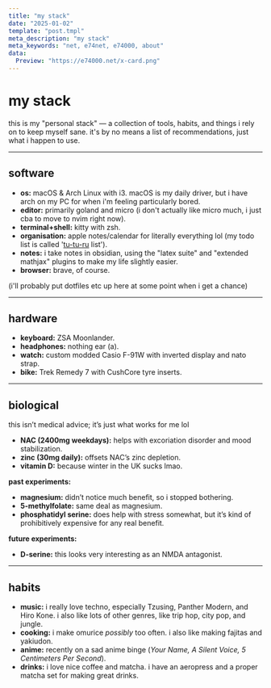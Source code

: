 ```yaml
---
title: "my stack"  
date: "2025-01-02"  
template: "post.tmpl"  
meta_description: "my stack"  
meta_keywords: "net, e74net, e74000, about"  
data:  
  Preview: "https://e74000.net/x-card.png"  
---
```


# my stack  

this is my "personal stack" — a collection of tools, habits, and things i rely on to keep myself sane. it's by no means a list of recommendations, just what i happen to use.  

---

## software  
- **os:** macOS & Arch Linux with i3. macOS is my daily driver, but i have arch on my PC for when i'm feeling particularly bored.  
- **editor:** primarily goland and micro (i don't actually like micro much, i just cba to move to nvim right now).  
- **terminal+shell:** kitty with zsh.
- **organisation:** apple notes/calendar for literally everything lol (my todo list is called '[tu-tu-ru](https://www.youtube.com/watch?v=SVtXKkc2hYo) list').  
- **notes:** i take notes in obsidian, using the "latex suite" and "extended mathjax" plugins to make my life slightly easier.  
- **browser:** brave, of course.  

(i'll probably put dotfiles etc up here at some point when i get a chance)

---

## hardware  
- **keyboard:** ZSA Moonlander.  
- **headphones:** nothing ear (a).  
- **watch:** custom modded Casio F-91W with inverted display and nato strap.  
- **bike:** Trek Remedy 7 with CushCore tyre inserts.  

---

## biological  
this isn’t medical advice; it’s just what works for me lol  
- **NAC (2400mg weekdays):** helps with excoriation disorder and mood stabilization.  
- **zinc (30mg daily):** offsets NAC’s zinc depletion.  
- **vitamin D:** because winter in the UK sucks lmao.  

**past experiments:**  
- **magnesium:** didn’t notice much benefit, so i stopped bothering.  
- **5-methylfolate:** same deal as magnesium.  
- **phosphatidyl serine:** does help with stress somewhat, but it’s kind of prohibitively expensive for any real benefit.  

**future experiments:**  
- **D-serine:** this looks very interesting as an NMDA antagonist.  

---

## habits  
- **music:** i really love techno, especially Tzusing, Panther Modern, and Hiro Kone. i also like lots of other genres, like trip hop, city pop, and jungle.  
- **cooking:** i make omurice *possibly* too often. i also like making fajitas and yakiudon.  
- **anime:** recently on a sad anime binge (*Your Name,* *A Silent Voice,* *5 Centimeters Per Second*).  
- **drinks:** i love nice coffee and matcha. i have an aeropress and a proper matcha set for making great drinks.  

